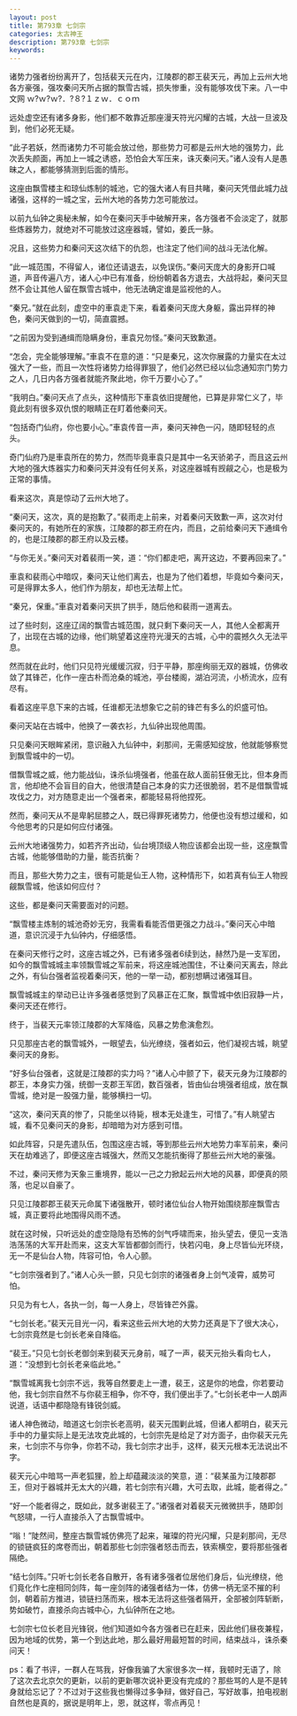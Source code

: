 ```yaml
---
layout: post
title: 第793章 七剑宗
categories: 太古神王
description: 第793章 七剑宗
keywords:
---
```


诸势力强者纷纷离开了，包括裴天元在内，江陵郡的郡王裴天元，再加上云州大地各方豪强，强攻秦问天所占据的飘雪古城，损失惨重，没有能够攻伐下来。八一中 文网  ｗ?ｗ?ｗ?．?８?１ｚｗ．ｃｏｍ

远处虚空还有诸多身影，他们都不敢靠近那座漫天符光闪耀的古城，大战一旦波及到，他们必死无疑。

“此子若妖，然而诸势力不可能会放过他，那些势力可都是云州大地的强势力，此次丢失颜面，再加上一城之诱惑，恐怕会大军压来，诛灭秦问天。”诸人没有人是愚昧之人，都能够猜测到后面的情形。

这座由飘雪楼主和琼仙炼制的城池，它的强大诸人有目共睹，秦问天凭借此城力战诸强，这样的一城之宝，云州大地的各势力怎可能放过。

以前九仙钟之奥秘未解，如今在秦问天手中破解开来，各方强者不会淡定了，就那些炼器势力，就绝对不可能放过这座器城，譬如，姜氏一脉。

况且，这些势力和秦问天这次结下的仇怨，也注定了他们间的战斗无法化解。

“此一城范围，不得留人，诸位还请退去，以免误伤。”秦问天庞大的身影开口喊道，声音传遍八方，诸人心中已有准备，纷纷朝着各方退去，大战将起，秦问天显然不会让其他人留在飘雪古城中，他无法确定谁是监视他的人。

“秦兄。”就在此刻，虚空中的車袁走下来，看着秦问天庞大身躯，露出异样的神色，秦问天做到的一切，简直震撼。

“之前因为受到通缉而隐瞒身份，車袁兄勿怪。”秦问天致歉道。

“怎会，完全能够理解。”車袁不在意的道：“只是秦兄，这次你展露的力量实在太过强大了一些，而且一次性将诸势力给得罪狠了，他们必然已经以仙念通知宗门势力之人，几日内各方强者就能齐聚此地，你千万要小心了。”

“我明白。”秦问天点了点头，这种情形下車袁依旧提醒他，已算是非常仁义了，毕竟此刻有很多双仇恨的眼睛正在盯着他秦问天。

“包括奇门仙府，你也要小心。”車袁传音一声，秦问天神色一闪，随即轻轻的点头。

奇门仙府乃是車袁所在的势力，然而毕竟車袁只是其中一名天骄弟子，而且这云州大地的强大炼器实力和秦问天并没有任何关系，对这座器城有觊觎之心，也是极为正常的事情。

看来这次，真是惊动了云州大地了。

“秦问天，这次，真的是抱歉了。”裴雨走上前来，对着秦问天致歉一声，这次对付秦问天的，有她所在的家族，江陵郡的郡王府在内，而且，之前给秦问天下通缉令的，也是江陵郡的郡王府以及云楼。

“与你无关。”秦问天对着裴雨一笑，道：“你们都走吧，离开这边，不要再回来了。”

車袁和裴雨心中暗叹，秦问天让他们离去，也是为了他们着想，毕竟如今秦问天，可是得罪太多人，他们作为朋友，却也无法帮上忙。

“秦兄，保重。”車袁对着秦问天拱了拱手，随后他和裴雨一道离去。

过了些时刻，这座辽阔的飘雪古城范围，就只剩下秦问天一人，其他人全都离开了，出现在古城的边缘，他们眺望着这座符光漫天的古城，心中的震撼久久无法平息。

然而就在此时，他们只见符光缓缓沉寂，归于平静，那座绚丽无双的器城，仿佛收敛了其锋芒，化作一座古朴而沧桑的城池，亭台楼阁，湖泊河流，小桥流水，应有尽有。

看着这座平息下来的古城，任谁都无法想象它之前的锋芒有多么的炽盛可怕。

秦问天站在古城中，他换了一袭衣衫，九仙钟出现他周围。

只见秦问天眼眸紧闭，意识融入九仙钟中，刹那间，无需感知绽放，他就能够察觉到飘雪城中的一切。

借飘雪城之威，他力能战仙，诛杀仙境强者，他虽在敌人面前狂傲无比，但本身而言，他却绝不会盲目的自大，他很清楚自己本身的实力还很脆弱，若不是借飘雪城攻伐之力，对方随意走出一个强者来，都能轻易将他捏死。

然而，秦问天从不是卑躬屈膝之人，既已得罪死诸势力，他便也没有想过缓和，如今他思考的只是如何应付诸强。

云州大地诸强势力，如若齐齐出动，仙台境顶级人物应该都会出现一些，这座飘雪古城，他能够借助的力量，能否抗衡？

而且，那些大势力之主，很有可能是仙王人物，这种情形下，如若真有仙王人物觊觎飘雪城，他该如何应付？

这些，都是秦问天需要面对的问题。

“飘雪楼主炼制的城池奇妙无穷，我需看看能否借更强之力战斗。”秦问天心中暗道，意识沉浸于九仙钟内，仔细感悟。

在秦问天修行之时，这座古城之外，已有诸多强者6续到达，赫然乃是一支军团，如今的飘雪城城主率领飘雪城之军前来，将这座城池围住，不让秦问天离去，除此之外，有仙台强者监视着秦问天，他的一举一动，都别想瞒过诸强耳目。

飘雪城城主的举动已让许多强者感觉到了风暴正在汇聚，飘雪城中依旧寂静一片，秦问天还在修行。

终于，当裴天元率领江陵郡的大军降临，风暴之势愈演愈烈。

只见那座古老的飘雪城外，一眼望去，仙光缭绕，强者如云，他们凝视古城，眺望秦问天的身影。

“好多仙台强者，这就是江陵郡的实力吗？”诸人心中颤了下，裴天元身为江陵郡的郡王，本身实力强，统御一支郡王军团，数百强者，皆由仙台境强者组成，放在飘雪城，绝对是一股强力量，能够横扫一切。

“这次，秦问天真的惨了，只能坐以待毙，根本无处逢生，可惜了。”有人眺望古城，看不见秦问天的身影，却暗暗为对方感到可惜。

如此阵容，只是先遣队伍，包围这座古城，等到那些云州大地势力率军前来，秦问天在劫难逃了，即便这座古城强大，然而又怎能抗衡得了那些云州大地的豪强。

不过，秦问天修为天象三重境界，能以一己之力掀起云州大地的风暴，即便真的陨落，也足以自豪了。

只见江陵郡郡王裴天元命属下诸强散开，顿时诸位仙台人物开始围绕那座飘雪古城，真正要将此地围得风雨不透。

就在这时候，只听远处的虚空隐隐有恐怖的剑气呼啸而来，抬头望去，便见一支浩浩荡荡的大军开赴而来，这支大军皆都御剑而行，快若闪电，身上尽皆仙光环绕，无一不是仙台人物，阵容可怕，令人心颤。

“七剑宗强者到了。”诸人心头一颤，只见七剑宗的诸强者身上剑气凌霄，威势可怕。

只见为有七人，各执一剑，每一人身上，尽皆锋芒外露。

“七剑长老。”裴天元目光一闪，看来这些云州大地的大势力还真是下了很大决心，七剑宗竟然是七剑长老亲自降临。

“裴王。”只见七剑长老御剑来到裴天元身前，喊了一声，裴天元抬头看向七人，道：“没想到七剑长老亲临此地。”

“飘雪城离我七剑宗不远，我等自然要走上一遭，裴王，这是你的地盘，你若要动他，我七剑宗自然不与你裴王相争，你不夺，我们便出手了。”七剑长老中一人朗声说道，话语中都隐隐有锋锐剑威。

诸人神色微动，暗道这七剑宗长老高明，裴天元围剿此城，但诸人都明白，裴天元手中的力量实际上是无法攻克此城的，七剑宗先是给足了对方面子，由你裴天元先来，七剑宗不与你争，你若不动，我七剑宗才出手，这样，裴天元根本无法说出不字。

裴天元心中暗骂一声老狐狸，脸上却蕴藏淡淡的笑意，道：“裴某虽为江陵郡郡王，但对于器城并无太大的兴趣，若七剑宗有兴趣，大可去取，此城，能者得之。”

“好一个能者得之，既如此，就多谢裴王了。”诸强者对着裴天元微微拱手，随即剑气怒啸，一行人直接杀入了古飘雪城中。

“嗡！”陡然间，整座古飘雪城仿佛亮了起来，璀璨的符光闪耀，只是刹那间，无尽的锁链疯狂的席卷而出，朝着那些七剑宗强者怒击而去，铁索横空，要将那些强者隔绝。

“结七剑阵。”只听七剑长老各自散开，各有诸多强者位居他们身后，仙光缭绕，他们竟化作七座相同剑阵，每一座剑阵的诸强者结为一体，仿佛一柄无坚不摧的利剑，朝着前方推进，锁链扫荡而来，根本无法将这些强者隔开，全部被剑阵斩断，势如破竹，直接杀向古城中心，九仙钟所在之地。

七剑宗七位长老目光锋锐，他们知道如今各方强者已在赶来，因此他们昼夜兼程，因为地域的优势，第一个到达此地，那么最好用最短暂的时间，结束战斗，诛杀秦问天！

ps：看了书评，一群人在骂我，好像我骗了大家很多次一样，我顿时无语了，除了这次去北京欠的更新，以前的更新哪次说补更没有完成的？那些骂的人是不是转身就给忘记了？不过对于这些我也懒得过多争辩，做好自己，写好故事，拍电视剧自然也是真的，据说是明年上，恩，就这样，零点再见！
